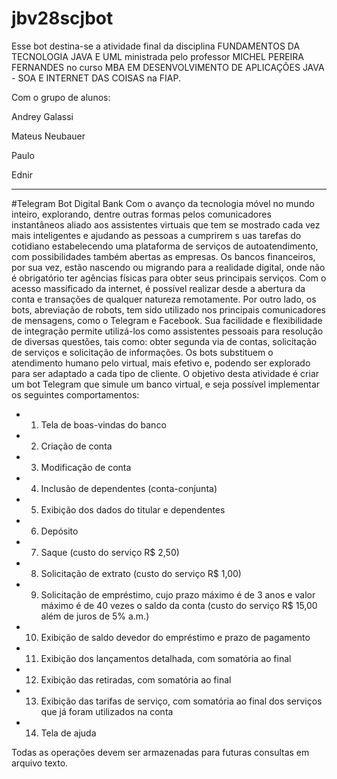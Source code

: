 # jbv28scjbot

Esse bot destina-se a atividade final da disciplina FUNDAMENTOS DA TECNOLOGIA JAVA E UML ministrada pelo professor MICHEL PEREIRA FERNANDES no curso MBA EM DESENVOLVIMENTO DE APLICAÇÕES JAVA - SOA E INTERNET DAS COISAS na FIAP.

Com o grupo de alunos:

Andrey Galassi

Mateus Neubauer

Paulo

Ednir


-------------------
#Telegram Bot Digital Bank
Com o avanço da tecnologia móvel no mundo inteiro, explorando, dentre outras formas pelos comunicadores instantâneos aliado aos assistentes virtuais que tem se mostrado cada vez mais  inteligentes  e  ajudando  as  pessoas  a  cumprirem  s uas  tarefas  do  cotidiano estabelecendo uma plataforma de serviços de autoatendimento, com possibilidades também abertas as empresas.
Os bancos financeiros, por sua vez,  estão nascendo ou migrando para a realidade  digital, onde não é obrigatório ter agências físicas para obter seus principais serviços. Com o acesso massificado da  internet,  é  possível  realizar  desde  a  abertura  da  conta  e  transações de qualquer natureza remotamente.
Por outro lado, os bots, abreviação de robots, tem sido utilizado nos principais comunicadores de mensagens, como o Telegram e Facebook. Sua facilidade e flexibilidade  de integração permite utilizá-los como assistentes pessoais para resolução de diversas questões, tais como: obter segunda via de contas, solicitação de serviços e solicitação de informações. Os bots substituem o atendimento humano pelo virtual, mais efetivo e, podendo ser explorado  para ser adaptado a cada tipo de cliente.
O objetivo  desta  atividade  é  criar um  bot  Telegram que  simule  um banco  virtual,  e  seja possível implementar os seguintes comportamentos:
* 1.  Tela de boas-vindas do banco
* 2.  Criação de conta
* 3.  Modificação de conta
* 4.  Inclusão de dependentes (conta-conjunta)
* 5.  Exibição dos dados do titular e dependentes
* 6.  Depósito
* 7.  Saque (custo do serviço R$ 2,50)
* 8.  Solicitação de extrato  (custo do serviço R$ 1,00)
* 9.  Solicitação de empréstimo, cujo prazo máximo é de 3 anos e valor máximo é de 40 vezes o saldo da conta (custo do serviço R$ 15,00 além de juros de 5% a.m.)
* 10. Exibição de saldo devedor do empréstimo e prazo de pagamento
* 11. Exibição dos lançamentos detalhada, com somatória ao final
* 12. Exibição das retiradas, com somatória ao final
* 13. Exibição  das tarifas de  serviço, com somatória ao  final  dos serviços que  já foram utilizados na conta 
* 14. Tela de ajuda

Todas as operações devem ser armazenadas para futuras consultas em arquivo texto.
